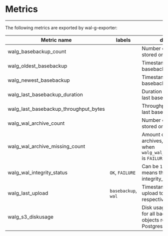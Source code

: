 # Metrics
---

The following metrics are exported by wal-g-exporter:

| Metric name                           | labels              | description                                                                                    |
| ------------------------------------- | ------------------- | ---------------------------------------------------------------------------------------------- |
| walg_basebackup_count                 |                     | Number of basebackups stored on S3                                                             |
| walg_oldest_basebackup                |                     | Timestamp of the oldest basebackup                                                             |
| walg_newest_basebackup                |                     | Timestamp of the newest basebackup                                                             |
| walg_last_basebackup_duration         |                     | Duration in seconds of the last basebackup                                                     |
| walg_last_basebackup_throughput_bytes |                     | Throughput in bytes of the last basebackup                                                     |
| walg_wal_archive_count                |                     | Number of WAL archives stored on S3                                                            |
| walg_wal_archive_missing_count        |                     | Amount of missing WAL archives, will only be > 0 when `walg_wal_integrity_status` is `FAILURE` |
| walg_wal_integrity_status             | `OK`, `FAILURE`     | Can be `1` or `0`, while `1` means that the integrity_status is true                           |
| walg_last_upload                      | `basebackup`, `wal` | Timestamp of the last upload to S3 of the respective label / file type                         |
| walg_s3_diskusage                     |                     | Disk usage on S3 in byte for all backup / archive objects related to this Postgres instance    |